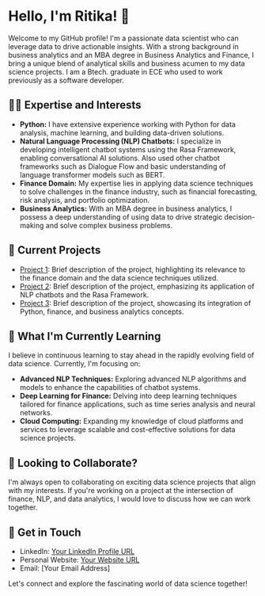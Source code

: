 # Hello, I'm Ritika! 👋

Welcome to my GitHub profile!  I'm a passionate data scientist who can leverage data to drive actionable insights. With a strong background in business analytics and an MBA degree in Business Analytics and Finance, I bring a unique blend of analytical skills and business acumen to my data science projects. I am a Btech. graduate in ECE who used to work previously as a software developer.

## 👨‍💻 Expertise and Interests

- **Python:** I have extensive experience working with Python for data analysis, machine learning, and building data-driven solutions.
- **Natural Language Processing (NLP) Chatbots:** I specialize in developing intelligent chatbot systems using the Rasa Framework, enabling conversational AI solutions. Also used other chatbot frameworks such as Dialogue Flow and basic understanding of language transformer models such as BERT.
- **Finance Domain:** My expertise lies in applying data science techniques to solve challenges in the finance industry, such as financial forecasting, risk analysis, and portfolio optimization.
- **Business Analytics:** With an MBA degree in business analytics, I possess a deep understanding of using data to drive strategic decision-making and solve complex business problems.

## 🔭 Current Projects

- [Project 1](link): Brief description of the project, highlighting its relevance to the finance domain and the data science techniques utilized.
- [Project 2](link): Brief description of the project, emphasizing its application of NLP chatbots and the Rasa Framework.
- [Project 3](link): Brief description of the project, showcasing its integration of Python, finance, and business analytics concepts.

## 🌱 What I'm Currently Learning

I believe in continuous learning to stay ahead in the rapidly evolving field of data science. Currently, I'm focusing on:

- **Advanced NLP Techniques:** Exploring advanced NLP algorithms and models to enhance the capabilities of chatbot systems.
- **Deep Learning for Finance:** Delving into deep learning techniques tailored for finance applications, such as time series analysis and neural networks.
- **Cloud Computing:** Expanding my knowledge of cloud platforms and services to leverage scalable and cost-effective solutions for data science projects.

## 👯 Looking to Collaborate?

I'm always open to collaborating on exciting data science projects that align with my interests. If you're working on a project at the intersection of finance, NLP, and data analytics, I would love to discuss how we can work together.

## 💬 Get in Touch

- LinkedIn: [Your LinkedIn Profile URL](link)
- Personal Website: [Your Website URL](link)
- Email: [Your Email Address]

Let's connect and explore the fascinating world of data science together!




<!--
**ritzi12/ritzi12** is a ✨ _special_ ✨ repository because its `README.md` (this file) appears on your GitHub profile.

Here are some ideas to get you started:

- 🔭 I’m currently working on ...
- 🌱 I’m currently learning ...
- 👯 I’m looking to collaborate on ...
- 🤔 I’m looking for help with ...
- 💬 Ask me about ...
- 📫 How to reach me: ...
- 😄 Pronouns: ...
- ⚡ Fun fact: ...
-->
